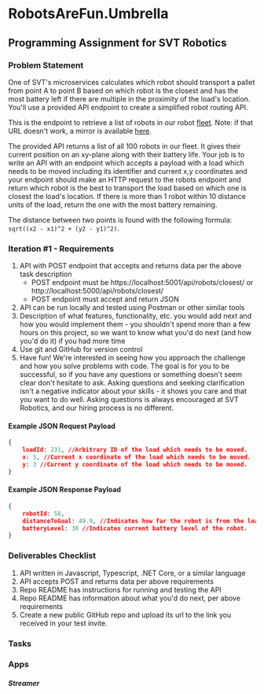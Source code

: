 # RobotsAreFun.Umbrella

## Programming Assignment for SVT Robotics

### Problem Statement

One of SVT's microservices calculates which robot should transport a pallet from point A to point B based on which robot is the closest and has the most battery left if there are multiple in the proximity of the load's location. You'll use a provided API endpoint to create a simplified robot routing API.

This is the endpoint to retrieve a list of robots in our robot [fleet](https://60c8ed887dafc90017ffbd56.mockapi.io/robots). Note: if that URL doesn't work, a mirror is available [here](https://svtrobotics.free.beeceptor.com/robots).

The provided API returns a list of all 100 robots in our fleet. It gives their current position on an xy-plane along with their battery life. Your job is to write an API with an endpoint which accepts a payload with a load which needs to be moved including its identifier and current x,y coordinates and your endpoint should make an HTTP request to the robots endpoint and return which robot is the best to transport the load based on which one is closest the load's location. If there is more than 1 robot within 10 distance units of the load, return the one with the most battery remaining.

The distance between two points is found with the following formula: `sqrt((x2 - x1)^2 + (y2 - y1)^2)`.

### Iteration #1 - Requirements

1. API with POST endpoint that accepts and returns data per the above task description
    * POST endpoint must be https://localhost:5001/api/robots/closest/ or http://localhost:5000/api/robots/closest/
    * POST endpoint must accept and return JSON
1. API can be run locally and tested using Postman or other similar tools
1. Description of what features, functionality, etc. you would add next and how you would implement them - you shouldn't spend more than a few hours on this project, so we want to know what you'd do next (and how you'd do it) if you had more time
1. Use git and GitHub for version control
1. Have fun! We're interested in seeing how you approach the challenge and how you solve problems with code. The goal is for you to be successful, so if you have any questions or something doesn't seem clear don't hesitate to ask. Asking questions and seeking clarification isn't a negative indicator about your skills - it shows you care and that you want to do well. Asking questions is always encouraged at SVT Robotics, and our hiring process is no different.

#### Example JSON Request Payload

```json
{
    loadId: 231, //Arbitrary ID of the load which needs to be moved.
    x: 5, //Current x coordinate of the load which needs to be moved.
    y: 3 //Current y coordinate of the load which needs to be moved.
}
```

#### Example JSON Response Payload

```json
{
    robotId: 58,
    distanceToGoal: 49.9, //Indicates how far the robot is from the load which needs to be moved.
    batteryLevel: 30 //Indicates current battery level of the robot.
}
```

### Deliverables Checklist

1. API written in Javascript, Typescript, .NET Core, or a similar language
1. API accepts POST and returns data per above requirements
1. Repo README has instructions for running and testing the API
1. Repo README has information about what you'd do next, per above requirements
1. Create a new public GitHub repo and upload its url to the link you received in your test invite.

### Tasks




### Apps

##### Streamer